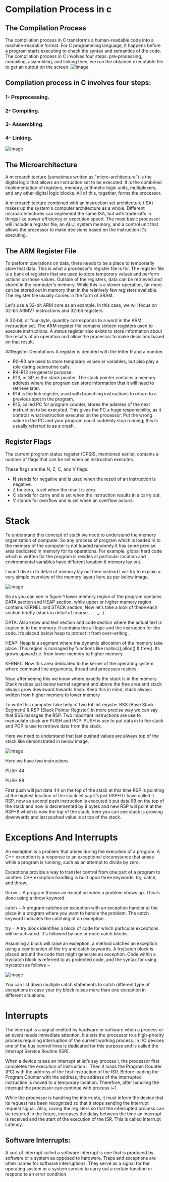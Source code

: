 # Compilation Process in c
## The Compilation Process
The compilation process in C transforms a human-readable code into a machine-readable format. For C programming language, it happens before a program starts executing to check the syntax and semantics of the code. The compilation process in C involves four steps: pre-processing, compiling, assembling, and linking then, we run the obtained executable file to get an output on the screen.
![image](https://user-images.githubusercontent.com/71356170/215872181-1b360ca8-529e-474a-a842-8937c294192e.png)


## Compilation process in C involves four steps:
### 1- Preprocessing.
### 2- Compiling.
### 3- Assembling.
### 4- Linking.
![image](https://user-images.githubusercontent.com/71356170/215872816-d5236044-9d64-43ab-93c9-dfa26ce7aa6f.png)


## The Microarchitecture
A microarchitecture (sometimes written as "micro-architecture") is the digital logic that allows an instruction set to be executed. It is the combined implementation of registers, memory, arithmetic logic units, multiplexers, and any other digital logic blocks. All of this, together, forms the processor.

A microarchitecture combined with an instruction set architecture (ISA) makes up the system's computer architecture as a whole. Different microarchitectures can implement the same ISA, but with trade-offs in things like power efficiency or execution speed. The most basic processor will include a register file, an ALU, system memory, and a control unit that allows the processor to make decisions based on the instruction it's executing.

## The ARM Register File
To perform operations on data, there needs to be a place to temporarily store that data. This is what a processor's register file is for. The register file is a bank of registers that are used to store temporary values and perform actions on those values. Outside of the registers, data can be retrieved and stored in the computer's memory. While this is a slower operation, far more can be stored out in memory than in the relatively few registers available. The register file usually comes in the form of SRAM.

Let's use a 32-bit ARM core as an example. In this case, we will focus on 32-bit ARMV7 instructions and 32-bit registers. 

A 32-bit, or four-byte, quantity corresponds to a word in the ARM instruction set. The ARM register file contains sixteen registers used to execute instructions. A status register also exists to store information about the results of an operation and allow the processor to make decisions based on that result.

##Register Denotations
A register is denoted with the letter R and a number.

- R0–R3 are used to store temporary values or variables, but also play a role during subroutine calls.
- R4–R12 are general purpose.
- R13, or SP, is the stack pointer. The stack pointer contains a memory address where the program can store information that it will need to retrieve later.
- R14 is the link register, used with branching instructions to return to a previous spot in the program.
- R15, called PC for program counter, stores the address of the next instruction to be executed. This gives the PC a huge responsibility, as it controls what instruction executes on the processor. Put the wrong value in the PC and your program could suddenly stop running; this is usually referred to as a crash.

## Register Flags
The current program status register (CPSR), mentioned earlier, contains a number of flags that can be set when an instruction executes.

These flags are the N, Z, C, and V flags:

- N stands for negative and is used when the result of an instruction is negative.
- Z for zero, is set when the result is zero.
- C stands for carry and is set when the instruction results in a carry out.
- V stands for overflow and is set when an overflow occurs.


# Stack
To understand this concept of stack we need to understand the memory organization of computer. So any process of program which is loaded in to the memory of the computer is not loaded randomly it has some precise area dedicated in memory for its operations. For example, global hard code which is written for the program is resides at particular location and environmental variables have different location it memory lay out.

I won’t dive in to detail of memory lay out here instead I will try to explain a very simple overview of the memory layout here as per below image.

![image](https://user-images.githubusercontent.com/71356170/216231285-6f279d3f-c982-4422-a630-aa215dc546b7.png)


So as you can see in figure 1 lower memory region of the program contains DATA section and HEAP section, while upper or higher memory region contains KERNEL and STACK section, Now let’s take a look of these each section briefly (stack in detail of course….. -_- )

DATA: Also know and text section and code section where the actual text is copied in to the memory. It contains the all logic and the instruction for the code. It’s placed below heap to protect it from over-writing.

HEAP: Heap is a segment where the dynamic allocation of the memory take place. This region is managed by functions like malloc(),alloc() & free(). Its grows upward i.e. from lower memory to higher memory.

KERNEL: Now this area dedicated to the kernel of the operating system where command line arguments, thread and processes resides.

Now, after seeing this we know where exactly the stack is in the memory. Stack resides just below kernel segment and above the free area and stack always grow downward towards heap. Keep this in mind, stack always written from higher memory to lower memory

To write this computer take help of two 64-bit register BSS (Base Stack Segment) & RSP (Stack Pointer Register) in more precise way we can say that BSS manages the RSP. Two important instructions are use to manipulate stack are PUSH and POP. PUSH is use to put data in to the stack and POP is use to retrieve data from the stack.

Here we need to understand that last pushed values are always top of the stack like demonstrated in below image.

![image](https://user-images.githubusercontent.com/71356170/216231322-f879e461-2af8-4b1b-831f-688ac408ab64.png)


Here we have two instructions

PUSH 44

PUSH 88

First push will put data 44 on the top of the stack at this time RSP is pointing at the highest location of the stack let say it’s just RSP+0 I have called it RSP, now as second push instruction is executed it put data 88 on the top of the stack and now is decremented by 8 bytes and new RSP will point at the RSP+8 which is now the top of the stack, here you can see stack is growing downwards and last pushed value is at top of the stack.


# Exceptions And Interrupts

An exception is a problem that arises during the execution of a program. A C++ exception is a response to an exceptional circumstance that arises while a program is running, such as an attempt to divide by zero.

Exceptions provide a way to transfer control from one part of a program to another. C++ exception handling is built upon three keywords: try, catch, and throw.

throw − A program throws an exception when a problem shows up. This is done using a throw keyword.

catch − A program catches an exception with an exception handler at the place in a program where you want to handle the problem. The catch keyword indicates the catching of an exception.

try − A try block identifies a block of code for which particular exceptions will be activated. It's followed by one or more catch blocks.

Assuming a block will raise an exception, a method catches an exception using a combination of the try and catch keywords. A try/catch block is placed around the code that might generate an exception. Code within a try/catch block is referred to as protected code, and the syntax for using try/catch as follows −

![image](https://user-images.githubusercontent.com/71356170/217266376-841653c5-dada-49ca-a8a8-863b86ffcb37.png)

You can list down multiple catch statements to catch different type of exceptions in case your try block raises more than one exception in different situations.

#  Interrupts
The interrupt is a signal emitted by hardware or software when a process or an event needs immediate attention. It alerts the processor to a high-priority process requiring interruption of the current working process. In I/O devices one of the bus control lines is dedicated for this purpose and is called the Interrupt Service Routine (ISR). 

When a device raises an interrupt at let’s say process i, the processor first completes the execution of instruction i. Then it loads the Program Counter (PC) with the address of the first instruction of the ISR. Before loading the Program Counter with the address, the address of the interrupted instruction is moved to a temporary location. Therefore, after handling the interrupt the processor can continue with process i+1. 

While the processor is handling the interrupts, it must inform the device that its request has been recognized so that it stops sending the interrupt request signal. Also, saving the registers so that the interrupted process can be restored in the future, increases the delay between the time an interrupt is received and the start of the execution of the ISR. This is called Interrupt Latency. 

## Software Interrupts:
A sort of interrupt called a software interrupt is one that is produced by software or a system as opposed to hardware. Traps and exceptions are other names for software interruptions. They serve as a signal for the operating system or a system service to carry out a certain function or respond to an error condition.
